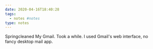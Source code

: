 ```yaml
---
date: 2020-04-16T18:40:28
tags:
  - notes #notes
type: notes
---
```


Springcleaned My Gmail. Took a while. I used Gmail's web interface, no fancy desktop mail app.
